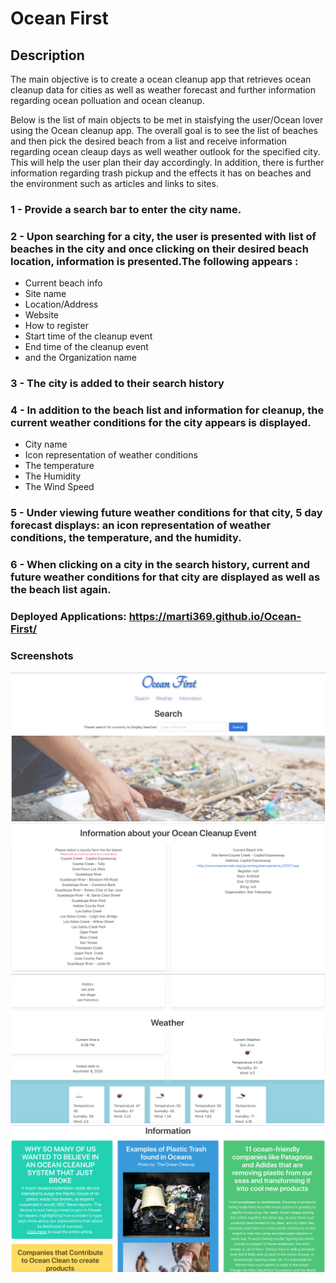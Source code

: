 # Ocean First


## Description

The main objective is to create a ocean cleanup app that retrieves ocean cleanup data for cities as well as weather forecast and further information regarding ocean polluation and ocean cleanup.

Below is the list of main objects to be met in staisfying the user/Ocean lover using the Ocean cleanup app. The overall goal is to see the list of beaches and then pick the desired beach from a list and receive information regarding ocean cleaup days as well weather outlook for the specified city. This will help the user plan their day accordingly. In addition, there is further information regarding trash pickup and the effects it has on beaches and the environment such as articles and links to sites. 

### 1 - Provide a search bar to enter the city name. 
### 2 - Upon searching for a city, the user is presented with list of beaches in the city and once clicking on their desired beach location, information is presented.The following appears :
- Current beach info
- Site name
- Location/Address
- Website 
- How to register
- Start time of the cleanup event
- End time of the cleanup event
- and the Organization name

### 3 - The city is added to their search history 
### 4 - In addition to the beach list and information for cleanup, the current weather conditions for the city appears is displayed.
 - City name
 - Icon representation of weather conditions
 - The temperature
 - The Humidity
 - The Wind Speed 

 ### 5 - Under viewing future weather conditions for that city, 5 day forecast displays: an icon representation of weather conditions, the temperature, and the humidity. 
 ### 6 - When clicking on a city in the search history, current and future weather conditions for that city are displayed as well as the beach list again. 
 

 
 ### Deployed Applications: https://marti369.github.io/Ocean-First/


 ### Screenshots

<img src="https://github.com/Marti369/Ocean-First/blob/index/assets/img/1.png">
<img src="https://github.com/Marti369/Ocean-First/blob/index/assets/img/2.png">
<img src="https://github.com/Marti369/Ocean-First/blob/index/assets/img/3.png">
<img src="https://github.com/Marti369/Ocean-First/blob/index/assets/img/4.png">